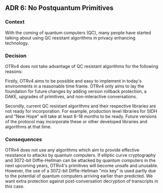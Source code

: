 ## ADR 6: No Postquantum Primitives

### Context

With the coming of quantum computers (QC), many people have started talking
about using QC resistant algorithms in privacy enhancing technology.

### Decision

OTRv4 does not take advantage of QC resistant algorithms for the following
reasons:

Firstly, OTRv4 aims to be possible and easy to implement in today's environments
in a reasonable time frame. OTRv4 only aims to lay the foundation for future
changes by adding version rollback protection, a DAKE, upgrades of primitives,
and non-interactive conversations.

Secondly, current QC resistant algorithms and their respective libraries are not
ready for incorporation. For example, production level libraries for SIDH and
"New Hope" will take at least 6-18 months to be ready. Future versions of the
protocol may incorporate these or other developed libraries and algorithms at
that time.

### Consequences

OTRv4 does not use any algorithms which aim to provide effective resistance to
attacks by quantum computers. If elliptic curve cryptography and 3072-bit
Diffie-Hellman can be attacked by quantum computers in the next upcoming years,
OTRv4's primitives will become unsafe and unusable. However, the use of a
3072-bit Diffie-Hellman "mix key" is used partly due to the potential of quantum
computers arriving earlier than predicted. We want extra protection against
post-conversation decryption of transcripts in this case.